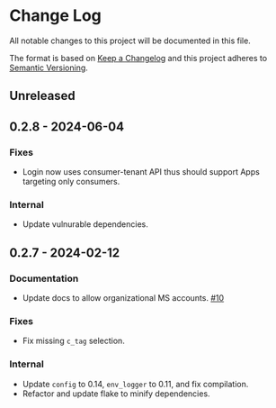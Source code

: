 # Change Log

All notable changes to this project will be documented in this file.

The format is based on [Keep a Changelog](http://keepachangelog.com/)
and this project adheres to [Semantic Versioning](http://semver.org/).

## Unreleased

## 0.2.8 - 2024-06-04

### Fixes

- Login now uses consumer-tenant API thus should support Apps targeting
  only consumers.

### Internal

- Update vulnurable dependencies.

## 0.2.7 - 2024-02-12

### Documentation

- Update docs to allow organizational MS accounts. [#10]

### Fixes

- Fix missing `c_tag` selection.

### Internal

- Update `config` to 0.14, `env_logger` to 0.11, and fix compilation.
- Refactor and update flake to minify dependencies.

[#10]: https://github.com/oxalica/onedrive-fuse/pull/10

